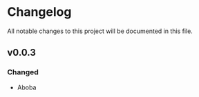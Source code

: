 # Changelog
All notable changes to this project will be documented in this file.

## v0.0.3
### Changed
 - Aboba